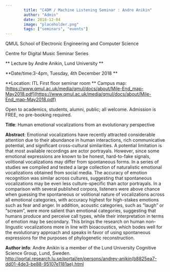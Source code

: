 ```yaml
---
        title: "C4DM / Machine Listening Seminar : Andre Anikin"
        author: "Admin"
        date: 2018-12-04
        image: "placeholder.png"
        tags: ["seminars", "events"]
---
```


QMUL School of Electronic Engineering and Computer Science

Centre for Digital Music Seminar Series

** Lecture by Andre Anikin, Lund University **

**Date/time:3-4pm, Tuesday, 4th December 2018 **

**Location: ITL First floor seminar room **
Campus map: [https://www.qmul.ac.uk/media/qmul/docs/about/Mile-End_map-May2018.pdf](https://www.qmul.ac.uk/media/qmul/docs/about/Mile-End_map-May2018.pdf)

Open to academics, students, alumni, public; all welcome.
Admission is FREE, no pre-booking required.

<b>Title</b>: Human emotional vocalizations from an evolutionary perspective

<b>Abstract</b>:
Emotional vocalizations have recently attracted considerable attention due to their abundance in human interactions, rich communicative potential, and significant cross-cultural similarities. A potential limitation is that most available recordings are actor portrayals. However, since some emotional expressions are known to be honest, hard-to-fake signals, volitional vocalizations may differ from spontaneous forms. In a series of studies we compiled and tested a large
collection of naturalistic emotional vocalizations obtained from social media. The accuracy of emotion recognition was similar across cultures, suggesting that spontaneous vocalizations may be even less culture-specific than actor portrayals. In a comparison with several published corpora, listeners were above chance when guessing the spontaneous or volitional nature of vocalizations across all emotional
categories, with accuracy highest for high-stakes emotions such as fear and anger. In addition, acoustic categories, such as “laugh” or “scream”, were more salient than emotional categories, suggesting that humans produce and perceive call types, while their interpretation in terms of emotion may be secondary. This brings the research on human non-lingustic vocalizations more in line with bioacoustics, which bodes
well for the evolutionary approach and speaks in favor of using spontaneous expressions for the purposes of phylogenetic reconstruction.

<b>Author info</b>:
Andre Anikin is a member of the Lund University Cognitive Science Group, Lund, Sweden.
http://portal.research.lu.se/portal/en/persons/andrey-anikin(b8825ea7-dd01-4de3-be88-95107e1181ae).html
